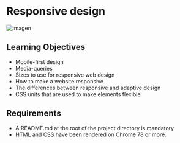 # Responsive design

![imagen](https://github.com/WololoRC/holbertonschool-web_front_end/assets/110310135/f08de066-bbf5-4f26-9243-dde4b3559b6f)

## Learning Objectives

- Mobile-first design
- Media-queries
- Sizes to use for responsive web design
- How to make a website responsive
- The differences between responsive and adaptive design
- CSS units that are used to make elements flexible

## Requirements

- A README.md at the root of the project directory is mandatory
- HTML and CSS have been rendered on Chrome 78 or more.

